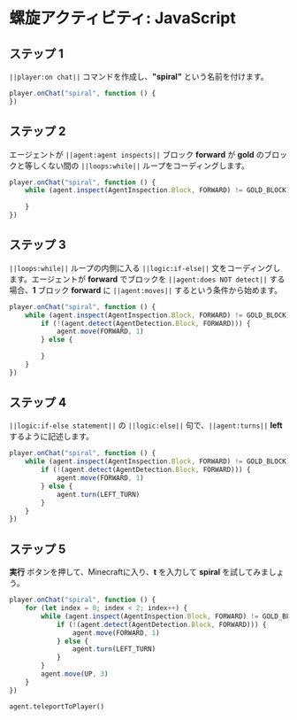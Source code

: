 # 螺旋アクティビティ: JavaScript


## ステップ 1
``||player:on chat||`` コマンドを作成し、**"spiral"** という名前を付けます。

```javascript
player.onChat("spiral", function () {
})
```

## ステップ 2

エージェントが ``||agent:agent inspects||`` ブロック **forward** が **gold** のブロックと等しくない間の ``||loops:while||`` ループをコーディングします。

```javascript
player.onChat("spiral", function () {
    while (agent.inspect(AgentInspection.Block, FORWARD) != GOLD_BLOCK) {
    	
    }
})
```

## ステップ 3

``||loops:while||`` ループの内側に入る ``||logic:if-else||`` 文をコーディングします。エージェントが **forward** でブロックを ``||agent:does NOT detect||`` する場合、**1** ブロック **forward** に ``||agent:moves||`` するという条件から始めます。

```javascript
player.onChat("spiral", function () {
    while (agent.inspect(AgentInspection.Block, FORWARD) != GOLD_BLOCK) {
        if (!(agent.detect(AgentDetection.Block, FORWARD))) {
            agent.move(FORWARD, 1)
        } else {
        	
        }
    }
})
```

## ステップ 4

``||logic:if-else statement||`` の ``||logic:else||`` 句で、``||agent:turns||`` **left** するように記述します。

```javascript
player.onChat("spiral", function () {
    while (agent.inspect(AgentInspection.Block, FORWARD) != GOLD_BLOCK) {
        if (!(agent.detect(AgentDetection.Block, FORWARD))) {
            agent.move(FORWARD, 1)
        } else {
            agent.turn(LEFT_TURN)
        }
    }
})
```

## ステップ 5
**実行** ボタンを押して、Minecraftに入り、**t** を入力して **spiral** を試してみましょう。

```javascript
player.onChat("spiral", function () { 
    for (let index = 0; index < 2; index++) { 
        while (agent.inspect(AgentInspection.Block, FORWARD) != GOLD_BLOCK) { 
            if (!(agent.detect(AgentDetection.Block, FORWARD))) { 
                agent.move(FORWARD, 1) 
            } else { 
                agent.turn(LEFT_TURN) 
            } 
        } 
        agent.move(UP, 3) 
    } 
}) 
```
```ghost
agent.teleportToPlayer()
```